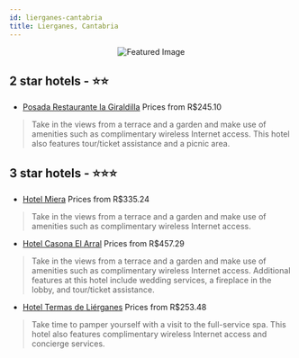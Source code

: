 ```yaml
---
id: lierganes-cantabria
title: Lierganes, Cantabria
---
```


<center><img src="https://i.travelapi.com/hotels/28000000/27260000/27252600/27252515/167786d9_z.jpg" alt="Featured Image" /></center>


##  2 star hotels - ⭐️⭐️

-    [Posada Restaurante la Giraldilla](https://us.hurb.com/hotels/lierganes/posada-restaurante-la-giraldilla-JNP-JP296847?cmp=18055) Prices from R$245.10
   > Take in the views from a terrace and a garden and make use of amenities such as complimentary wireless Internet access. This hotel also features tour/ticket assistance and a picnic area.

##  3 star hotels - ⭐️⭐️⭐️

-    [Hotel Miera](https://us.hurb.com/hotels/lierganes/hotel-miera-JNP-JP005932?cmp=18055) Prices from R$335.24
   > Take in the views from a terrace and a garden and make use of amenities such as complimentary wireless Internet access.
-    [Hotel Casona El Arral](https://us.hurb.com/hotels/lierganes/hotel-casona-el-arral-JNP-JP522268?cmp=18055) Prices from R$457.29
   > Take in the views from a terrace and a garden and make use of amenities such as complimentary wireless Internet access. Additional features at this hotel include wedding services, a fireplace in the lobby, and tour/ticket assistance.
-    [Hotel Termas de Liérganes](https://us.hurb.com/hotels/lierganes/hotel-termas-de-lierganes-JNP-JP771325?cmp=18055) Prices from R$253.48
   > Take time to pamper yourself with a visit to the full-service spa. This hotel also features complimentary wireless Internet access and concierge services.
